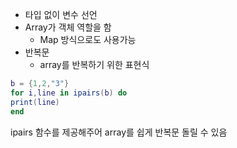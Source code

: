 - 타입 없이 변수 선언
- Array가 객체 역할을 함
	- Map 방식으로도 사용가능
- 반복문
	- array를 반복하기 위한 표현식
``` lua
b = {1,2,"3"}
for i,line in ipairs(b) do
print(line)
end
```
ipairs 함수를 제공해주어 array를 쉽게 반복문 돌릴 수 있음
